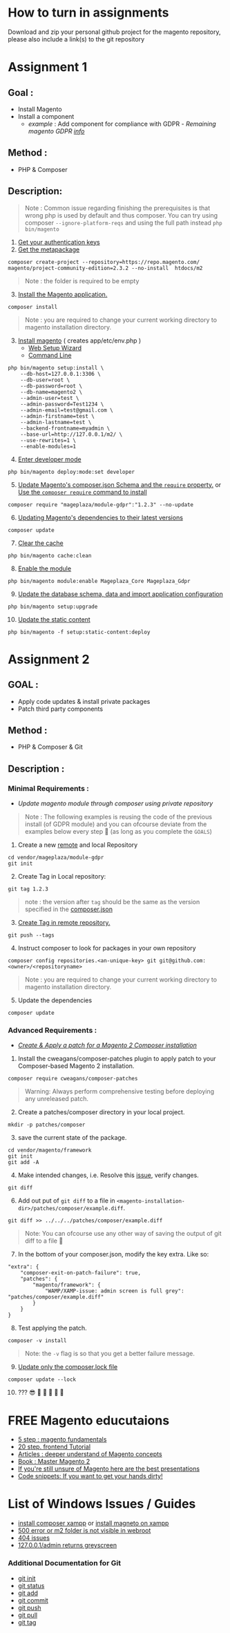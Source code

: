 # How to turn in assignments
Download and zip your personal github project for the magento repository, please also include a link(s) to the git repository
# Assignment 1
## Goal : 
- Install Magento 
- Install a component 
  - _example_ : Add component for compliance with GDPR - *Remaining magento GDPR [info](https://devdocs.magento.com/guides/v2.3/architecture/gdpr/magento-2x.html#data-flow-diagrams)*
## Method :
- PHP & Composer
## Description:
> Note : Common issue regarding finishing the prerequisites is that wrong php is used by default and thus composer. You can try using composer `--ignore-platform-reqs` and using the full path instead `php bin/magento`
1. [Get your authentication keys](https://devdocs.magento.com/guides/v2.3/install-gde/prereq/connect-auth.html)
2. [Get the metapackage](https://devdocs.magento.com/guides/v2.3/install-gde/composer.html#get-the-metapackage) 
```
composer create-project --repository=https://repo.magento.com/ magento/project-community-edition=2.3.2 --no-install  htdocs/m2
```
>Note : the folder is required to be empty
3. [Install the Magento application.](https://getcomposer.org/doc/03-cli.md#install-i)
```
composer install
```
>Note : you are required to change your current working directory to magento installation directory. 
3. [Install magento](https://devdocs.magento.com/guides/v2.3/install-gde/composer.html#install-magento) ( creates app/etc/env.php )
   - [Web Setup Wizard](https://devdocs.magento.com/guides/v2.3/install-gde/composer.html#web-setup-wizard)
   - [Command Line](https://devdocs.magento.com/guides/v2.3/install-gde/composer.html#command-line)
```
php bin/magento setup:install \
    --db-host=127.0.0.1:3306 \
    --db-user=root \
    --db-password=root \
    --db-name=magento2 \
    --admin-user=test \
    --admin-password=Test1234 \
    --admin-email=test@gmail.com \
    --admin-firstname=test \
    --admin-lastname=test \
    --backend-frontname=myadmin \
    --base-url=http://127.0.0.1/m2/ \
    --use-rewrites=1 \
    --enable-modules=1
```
4. [Enter developer mode](https://devdocs.magento.com/guides/v2.3/reference/cli/magento.html#deploymodeset)
```
php bin/magento deploy:mode:set developer
```
5. [Update Magento's composer.json Schema and the `require` property.](https://devdocs.magento.com/guides/v2.3/install-gde/install/cli/dev_add-update.html#add-a-require-section-to-composerjson) or [Use the `composer require` command to install](https://devdocs.magento.com/guides/v2.3/install-gde/install/cli/dev_add-update.html#use-the-composer-require-command-to-install)

```
composer require "mageplaza/module-gdpr":"1.2.3" --no-update
```
6. [Updating Magento's dependencies to their latest versions](https://getcomposer.org/doc/01-basic-usage.md#updating-dependencies-to-their-latest-versions)
```
composer update
```
7. [Clear the cache](https://devdocs.magento.com/guides/v2.3/reference/cli/magento.html#cacheclean)
```
php bin/magento cache:clean 
```
8. [Enable the module](https://devdocs.magento.com/guides/v2.3/reference/cli/magento.html#moduleenable)
```
php bin/magento module:enable Mageplaza_Core Mageplaza_Gdpr
```
9. [Update the database schema, data and import application configuration](https://devdocs.magento.com/guides/v2.3/reference/cli/magento.html#setupupgrade)
```
php bin/magento setup:upgrade
```
10. [Update the static content](https://devdocs.magento.com/guides/v2.3/reference/cli/magento.html#setupstaticcontentdeploy) 
```
php bin/magento -f setup:static-content:deploy
``` 
# Assignment 2 
## GOAL :
  - Apply code updates & install private packages
  - Patch third party components
## Method : 
- PHP & Composer & Git
## Description : 

### Minimal Requirements : 
- *Update magento module through composer using private repository*
> Note : The following examples is reusing the code of the previous install (of GDPR module) and you can ofcourse deviate from the examples below every step :see_no_evil: (as long as you complete the `GOALS`)
  
1. Create a new [remote](github.com/new) and local Repository
```
cd vendor/mageplaza/module-gdpr
git init
```
2. Create Tag in Local repository:
```
git tag 1.2.3
```
> note : the version after `tag` should be the same as the version specified in the [composer.json](https://devdocs.magento.com/guides/v2.3/extension-dev-guide/package/package_module.html#sample-composerjson-file)
3. [Create Tag in remote repository.](https://git-scm.com/docs/git-push#Documentation/git-push.txt---tags)
```
git push --tags
```
4. Instruct composer to look for packages in your own repository
```
composer config repositories.<an-unique-key> git git@github.com:<owner>/<repositoryname>
```
>Note : you are required to change your current working directory to magento installation directory. 
5. Update the dependencies 
```
composer update
```
### Advanced Requirements : 
- [*Create & Apply a patch for a Magento 2 Composer installation*](https://support.magento.com/hc/en-us/articles/360005484154-Create-a-patch-for-a-Magento-2-Composer-installation-from-a-GitHub-commit)

1. Install the cweagans/composer-patches plugin to apply patch to your Composer-based Magento 2 installation.
```
composer require cweagans/composer-patches
```
>Warning: Always perform comprehensive testing before deploying any unreleased patch.
2. Create a patches/composer directory in your local project.
```
mkdir -p patches/composer
```
3. save the current state of the package.
```
cd vendor/magento/framework
git init
git add -A
```
4. Make intended changes, i.e. Resolve this [issue](https://magento.stackexchange.com/a/252282), verify changes.
```
git diff
```
6. Add out put of `git diff` to a file in `<magento-installation-dir>/patches/composer/example.diff`.
```
git diff >> ../../../patches/composer/example.diff
```
> Note: You can ofcourse use any other way of saving the output of git diff to a file :see_no_evil:	
7. In the bottom of your composer.json, modify the key extra. Like so: 
```
"extra": {
    "composer-exit-on-patch-failure": true,
    "patches": {
        "magento/framework": {
            "WAMP/XAMP-issue: admin screen is full grey": "patches/composer/example.diff"
        }
    }
}
```
8. Test applying the patch.
```
composer -v install
```
> Note: the `-v` flag is so that you get a better failure message.
9. [Update only the composer.lock file](https://getcomposer.org/doc/03-cli.md#update-u)
```
composer update --lock 
```
10. ??? :sunglasses: :raised_hands: :pray: :clap: :metal: :muscle:

# FREE Magento educutaions
- [5 step : magento fundamentals](https://devdocs.magento.com/videos/fundamentals/)
- [20 step. frontend Tutorial](https://github.com/mcspronko/magento-2-pronko-consulting-theme)
- [Articles : deeper understand of Magento concepts](https://alanstorm.com/category/magento-2/)
- [Book : Master Magento 2](https://www.safaribooksonline.com/search/?query=Mastering%20Magento%202)
- [If you're still unsure of Magento here are the best presentations](https://firebearstudio.com/blog/the-best-magento-2-presentations.html)
- [Code snippets: If you want to get your hands dirty!](https://firebearstudio.com/blog/magento-2-developers-cookbook-useful-code-snippets-tips-notes.html)

# List of Windows Issues / Guides
- [install composer xampp](https://www.thecodedeveloper.com/install-composer-windows-xampp/) or [install magneto on xampp](https://hostadvice.com/how-to/how-to-install-magento-2-on-a-localhost-using-xampp/)
- [500 error or m2 folder is not visible in webroot](https://github.com/magento/magento2/issues/12777#issuecomment-352431790)
- [404 issues](https://magento.stackexchange.com/a/64808)
- [127.0.0.1/admin returns greyscreen](https://magento.stackexchange.com/a/252282)

### Additional Documentation for Git  
- [git init](https://git-scm.com/docs/git-init)
- [git status](https://git-scm.com/docs/git-status)
- [git add](https://git-scm.com/docs/git-add)
- [git commit](https://git-scm.com/docs/git-commit)
- [git push](https://git-scm.com/docs/git-push)
- [git pull](https://git-scm.com/docs/git-push)
- [git tag](https://git-scm.com/docs/git-tag)
